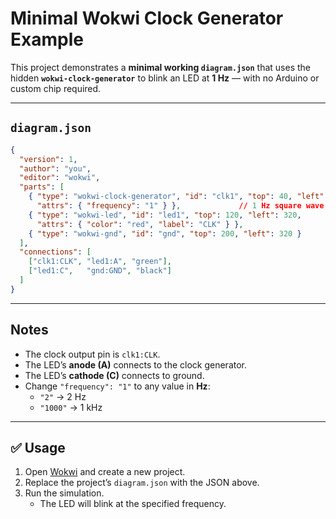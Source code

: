 # Minimal Wokwi Clock Generator Example

This project demonstrates a **minimal working `diagram.json`** that uses the hidden **`wokwi-clock-generator`** to blink an LED at **1 Hz** — with no Arduino or custom chip required.

---

## `diagram.json`

```json
{
  "version": 1,
  "author": "you",
  "editor": "wokwi",
  "parts": [
    { "type": "wokwi-clock-generator", "id": "clk1", "top": 40, "left": 160,
      "attrs": { "frequency": "1" } },             // 1 Hz square wave
    { "type": "wokwi-led", "id": "led1", "top": 120, "left": 320,
      "attrs": { "color": "red", "label": "CLK" } },
    { "type": "wokwi-gnd", "id": "gnd", "top": 200, "left": 320 }
  ],
  "connections": [
    ["clk1:CLK", "led1:A", "green"],
    ["led1:C",   "gnd:GND", "black"]
  ]
}
```

---

## Notes

- The clock output pin is `clk1:CLK`.
- The LED’s **anode (A)** connects to the clock generator.
- The LED’s **cathode (C)** connects to ground.
- Change `"frequency": "1"` to any value in **Hz**:
  - `"2"` → 2 Hz
  - `"1000"` → 1 kHz

---

## ✅ Usage

1. Open [Wokwi](https://wokwi.com) and create a new project.
2. Replace the project’s `diagram.json` with the JSON above.
3. Run the simulation.  
   - The LED will blink at the specified frequency.

